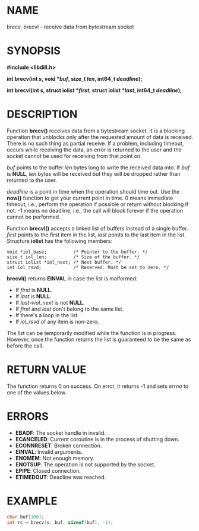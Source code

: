 # NAME

brecv, brecvl - receive data from bytestream socket

# SYNOPSIS

**#include &lt;libdill.h>**

**int brecv(int **_s_**, void **\*_buf_**, size_t **_len_**, int64_t **_deadline_**);**

**int brecvl(int **_s_**, struct iolist **\*_first_**, struct iolist **\*_last_**, int64_t **_deadline_**);**

# DESCRIPTION

Function **brecv()** receives data from a bytestream socket. It is a blocking operation that unblocks only after the requested amount of data is received. There is no such thing as partial receive. If a problem, including timeout, occurs while receiving the data, an error is returned to the user and the socket cannot be used for receiving from that point on.

_buf_ points to the buffer _len_ bytes long to write the received data into. If _buf_ is **NULL**, _len_ bytes will be received but they will be dropped rather than returned to the user.

_deadline_ is a point in time when the operation should time out. Use the **now()** function to get your current point in time. 0 means immediate timeout, i.e., perform the operation if possible or return without blocking if not. -1 means no deadline, i.e., the call will block forever if the operation cannot be performed.

Function **brecvl()** accepts a linked list of buffers instead of a single buffer. _first_ points to the first item in the list, _last_ points to the last item in the list. Structure **iolist** has the following members:

```
void *iol_base;          /* Pointer to the buffer. */
size_t iol_len;          /* Size of the buffer. */
struct iolist *iol_next; /* Next buffer. */
int iol_rsvd;            /* Reserved. Must be set to zero. */
```

**brecvl()** returns **EINVAL** in case the list is malformed:

* If _first_ is **NULL**.
* If _last_ is **NULL**.
* If _last_->_iol\_next_ is not **NULL**.
* If _first_ and _last_ don't belong to the same list.
* If there's a loop in the list.
* If _iol\_rsvd_ of any item is non-zero.

The list can be temporarily modified while the function is in progress. However, once the function returns the list is guaranteed to be the same as before the call.

# RETURN VALUE

The function returns 0 on success. On error, it returns -1 and sets _errno_ to one of the values below.

# ERRORS

* **EBADF**: The socket handle in invalid.
* **ECANCELED**: Current coroutine is in the process of shutting down.
* **ECONNRESET**: Broken connection.
* **EINVAL**: Invalid arguments.
* **ENOMEM**: Not enough memory.
* **ENOTSUP**: The operation is not supported by the socket.
* **EPIPE**: Closed connection.
* **ETIMEDOUT**: Deadline was reached.

# EXAMPLE

```c
char buf[100];
int rc = brecv(s, buf, sizeof(buf), -1);
```
